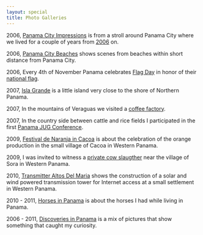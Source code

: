 ```yaml
---
layout: special
title: Photo Galleries
---
```


2006, [Panama City Impressions](PanamaCityImpressions/) is from a stroll around Panama City where we lived for a couple of years from [2006](/2006/12/31/highlights-2006.html) on.

2006, [Panama City Beaches](PanamaCityBeaches/) shows scenes from beaches within short distance from Panama City.

2006, Every 4th of November Panama celebrates [Flag Day](FlagDay/) in honor of their [national flag](http://en.wikipedia.org/wiki/Flag_of_Panama).

2007, [Isla Grande](IslaGrande/) is a little island very close to the shore of Northern Panama.

2007, In the mountains of Veraguas we visited a [coffee factory](PanamaCoffee/).

2007, In the country side between cattle and rice fields I participated in the first [Panama JUG Conference](PanamaJUGConference/).

2009, [Festival de Naranja in Cacoa](Festival-de-Naranja-in-Cacao/) is about the celebration of the orange production in the small village of Cacoa in Western Panama.

2009, I was invited to witness a [private cow slaugther](PrivateCowSlaugtherInPanama/) near the village of Sora in Western Panama.

2010, [Transmitter Altos Del Maria](TransmitterAltosDelMaria/) shows the construction of a solar and wind powered transmission tower for Internet access at a small settlement in Western Panama.

2010 - 2011, [Horses in Panama](HorsesInPanama/) is about the horses I had while living in Panama.

2006 - 2011, [Discoveries in Panama](DiscoveriesInPanama/) is a mix of pictures that show something that caught my curiosity.

